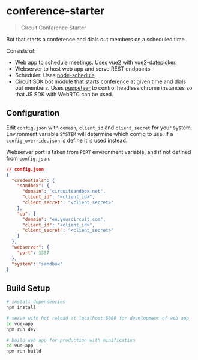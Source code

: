 # conference-starter

> Circuit Conference Starter

Bot that starts a conference and dials out members on a scheduled time.

Consists of:
- Web app to schedule meetings. Uses <a href="https://vuejs.org/v2/guide/installation.html">vue2</a> with <a href="https://mengxiong10.github.io/vue2-datepicker/">vue2-datepicker</a>.
- Webserver to host web app and serve REST endpoints
- Scheduler. Uses <a href="https://www.npmjs.com/package/node-schedule">node-schedule</a>.
- Circuit SDK bot module that starts conference at given time and dials out members. Uses <a href="https://github.com/GoogleChrome/puppeteer">puppeteer</a> to control headless chrome instances so that JS SDK with WebRTC can be used.

## Configuration

Edit `config.json` with `domain`, `client_id` and `client_secret` for your system. Environment variable `SYSTEM` will determine which config to use. If a `config_override.json` is define it is used instead.

Webserver port is taken from `PORT` environment variable, and if not defined from `config.json`.
``` json
// config.json
{
  "credentials": {
    "sandbox": {
      "domain": "circuitsandbox.net",
      "client_id": "<client_id>",
      "client_secret": "<client_secret>"
    },
    "eu": {
      "domain": "eu.yourcircuit.com",
      "client_id": "<client_id>",
      "client_secret": "<client_secret>"
    }
  },
  "webserver": {
    "port": 1337
  },
  "system": "sandbox"
}

```

## Build Setup

``` bash
# install dependencies
npm install

# serve with hot reload at localhost:8080 for development of web app
cd vue-app
npm run dev

# build web app for production with minification
cd vue-app
npm run build
```
